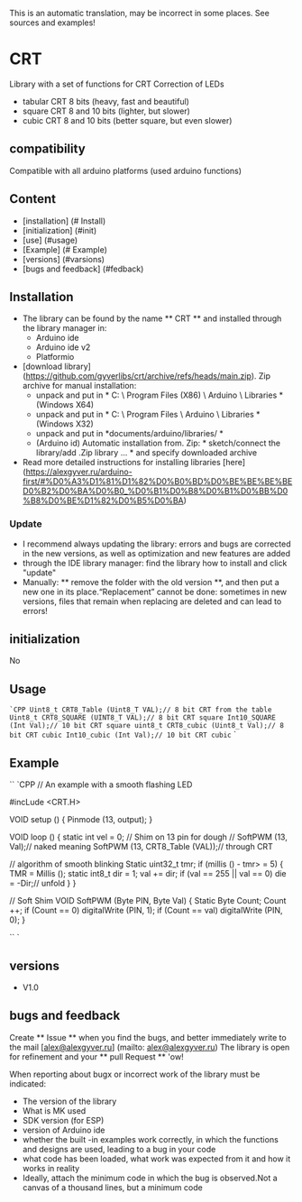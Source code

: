 This is an automatic translation, may be incorrect in some places. See sources and examples!

# CRT
Library with a set of functions for CRT Correction of LEDs
- tabular CRT 8 bits (heavy, fast and beautiful)
- square CRT 8 and 10 bits (lighter, but slower)
- cubic CRT 8 and 10 bits (better square, but even slower)

## compatibility
Compatible with all arduino platforms (used arduino functions)

## Content
- [installation] (# Install)
- [initialization] (#init)
- [use] (#usage)
- [Example] (# Example)
- [versions] (#varsions)
- [bugs and feedback] (#fedback)

<a id="install"> </a>
## Installation
- The library can be found by the name ** CRT ** and installed through the library manager in:
    - Arduino ide
    - Arduino ide v2
    - Platformio
- [download library] (https://github.com/gyverlibs/crt/archive/refs/heads/main.zip). Zip archive for manual installation:
    - unpack and put in * C: \ Program Files (X86) \ Arduino \ Libraries * (Windows X64)
    - unpack and put in * C: \ Program Files \ Arduino \ Libraries * (Windows X32)
    - unpack and put in *documents/arduino/libraries/ *
    - (Arduino id) Automatic installation from. Zip: * sketch/connect the library/add .Zip library ... * and specify downloaded archive
- Read more detailed instructions for installing libraries [here] (https://alexgyver.ru/arduino-first/#%D0%A3%D1%81%D1%82%D0%B0%BD%D0%BE%BE%BE%BED0%B2%D0%BA%D0%B0_%D0%B1%D0%B8%D0%B1%D0%BB%D0%B8%D0%BE%D1%82%D0%B5%D0%BA)
### Update
- I recommend always updating the library: errors and bugs are corrected in the new versions, as well as optimization and new features are added
- through the IDE library manager: find the library how to install and click "update"
- Manually: ** remove the folder with the old version **, and then put a new one in its place.“Replacement” cannot be done: sometimes in new versions, files that remain when replacing are deleted and can lead to errors!


<a id="init"> </a>
## initialization
No

<a id="usage"> </a>
## Usage
`` `CPP
Uint8_t CRT8_Table (Uint8_T VAL);// 8 bit CRT from the table
Uint8_t CRT8_SQUARE (UINT8_T VAL);// 8 bit CRT square
Int10_SQUARE (Int Val);// 10 bit CRT square
uint8_t CRT8_cubic (Uint8_t Val);// 8 bit CRT cubic
Int10_cubic (Int Val);// 10 bit CRT cubic
`` `

<a id="EXAMPLE"> </a>
## Example
`` `CPP
// An example with a smooth flashing LED

#incLude <CRT.H>

VOID setup () {
  Pinmode (13, output);
}

VOID loop () {
  static int vel = 0;
  // Shim on 13 pin for dough
  // SoftPWM (13, Val);// naked meaning
  SoftPWM (13, CRT8_Table (VAL));// through CRT

  // algorithm of smooth blinking
  Static uint32_t tmr;
  if (millis () - tmr> = 5) {
    TMR = Millis ();
    static int8_t dir = 1;
    val += dir;
    if (val == 255 || val == 0) die = -Dir;// unfold
  }
}

// Soft Shim
VOID SoftPWM (Byte PIN, Byte Val) {
  Static Byte Count;
  Count ++;
  if (Count == 0) digitalWrite (PIN, 1);
  if (Count == val) digitalWrite (PIN, 0);
}

`` `

<a id="versions"> </a>
## versions
- V1.0

<a id="feedback"> </a>
## bugs and feedback
Create ** Issue ** when you find the bugs, and better immediately write to the mail [alex@alexgyver.ru] (mailto: alex@alexgyver.ru)
The library is open for refinement and your ** pull Request ** 'ow!


When reporting about bugx or incorrect work of the library must be indicated:
- The version of the library
- What is MK used
- SDK version (for ESP)
- version of Arduino ide
- whether the built -in examples work correctly, in which the functions and designs are used, leading to a bug in your code
- what code has been loaded, what work was expected from it and how it works in reality
- Ideally, attach the minimum code in which the bug is observed.Not a canvas of a thousand lines, but a minimum code
